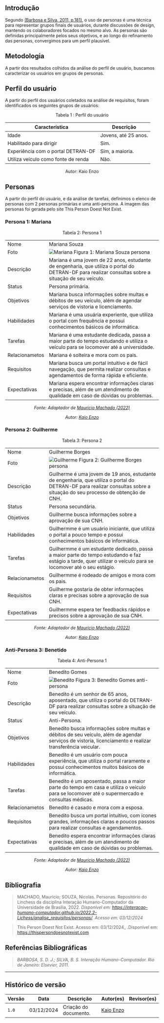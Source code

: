 ## __Introdução__

Segundo [(Barbosa e Silva, 2011, p.181)](referencias/personas1.png), o uso de personas é uma técnica para representar grupos finais de usuários, durante discussões de design, mantendo os colaboradores focados no mesmo alvo. As personas são definidas principalmente pelos seus objetivos, e ao longo do refinamento das personas, convergimos para um perfil plausível.

## __Metodologia__
A partir dos resultados colhidos da análise do perfil de usuário, buscamos caracterizar os usuários em grupos de personas.

## __Perfil do usuário__
A partir do perfil dos usuários coletados na análise de requisitos, foram identificados os seguintes grupos de usuários:

<center>
Tabela 1 : Perfil do usuário

| Característica | Descrição | 
|----------------|-----------|	
| Idade | Jovens, até 25 anos. |
| Habilitado para dirigir | Sim. |
| Experiência com o portal DETRAN-DF | Sim, a maioria. |
| Utiliza veículo como fonte de renda	| Não. |

Autor: Kaio Enzo
</center>

## __Personas__
A partir do perfil do usuário, e da análise de tarefas, definimos o elenco de personas com 2 personas primárias e uma anti-persona. A imagem das personas foi gerada pelo site This Person Doest Not Exist.

### __Persona 1: Mariana__
<center>
Tabela 2: Persona 1

|  |  |
|----------------|-----------|
| Nome | Mariana Souza |
| Foto | ![Mariana](./referencias/persona1.jpg) Figura 1: Mariana Souza persona |
| Descrição | Mariana é uma jovem de 22 anos, estudante de engenharia, que utiliza o portal do DETRAN-DF para realizar consultas sobre a situação de seu veículo. |\
| Status | Persona primária. |
| Objetivos | Mariana busca informações sobre multas e débitos de seu veículo, além de agendar serviços de vistoria e licenciamento. |
| Habilidades | Mariana é uma usuária experiente, que utiliza o portal com frequência e possui conhecimentos básicos de informática. |
| Tarefas	 | Mariana é uma estudante dedicada, passa a maior parte do tempo estudando e utiliza o veículo para se locomover até a universidade. |
| Relacionametos | Mariana é solteira e mora com os pais. |
| Requisitos | Mariana busca um portal intuitivo e de fácil navegação, que permita realizar consultas e agendamentos de forma rápida e eficiente. |
| Expectativas | Mariana espera encontrar informações claras e precisas, além de um atendimento de qualidade em caso de dúvidas ou problemas. |

_Fonte: Adaptador de [Mauricio Machado (2022)](https://github.com/MauricioMachadoFF)_

_Autor: [Kaio Enzo](https://github.com/kaioenzo)_

</center>


### Persona 2: Guilherme
<center>
Tabela 3: Persona 2

|  |  |
|----------------|-----------|
| Nome | Guilherme Borges |
| Foto | ![Guilherme](./referencias/persona2.png) Figura 2: Guilherme Borges persona |
| Descrição | Guilherme é uma jovem de 19 anos, estudante de engenharia, que utiliza o portal do DETRAN-DF para realizar consultas sobre a situação do seu processo de obtenção de CNH. |
| Status | Persona secundária. |
| Objetivos | Guilherme busca informações sobre a aprovação de sua CNH. |
| Habilidades | Guilhermme é um usuário iniciante, que utiliza o portal a pouco tempo e possui conhecimentos básicos de informática. |
| Tarefas	 | Guilhermme é um estudante dedicado, passa a maior parte do tempo estudando e faz estágio a tarde, quer utilizar o veículo para se locomover até o seu estágio. |
| Relacionametos | Guilhermme é rodeado de amigos e mora com os pais. |
| Requisitos |  Guilherme gostaria de obter informações claras e precisas sobre a aprovação de sua CNH. |
| Expectativas | Guilhermme espera ter feedbacks rápidos e precisos sobre a aprovação de sua CNH. |

_Fonte: Adaptador de [Mauricio Machado (2022)](https://github.com/MauricioMachadoFF)_

_Autor: [Kaio Enzo](https://github.com/kaioenzo)_
</center>


### Anti-Persona 3: Benetido
<center>
Tabela 4: Anti-Persona 1 

|  |  |
|----------------|-----------|
| Nome | Benedito Gomes |
| Foto | ![Benedito](./referencias/persona3.png) Figura 3: Benedito Gomes  anti-persona |
| Descrição | Benedito é um senhor de 65 anos, aposentado, que utiliza o portal do DETRAN-DF para realizar consultas sobre a situação de seu veículo. |
| Status | Anti-Persona. |
| Objetivos | Benedito busca informações sobre multas e débitos de seu veículo, além de agendar serviços de vistoria, licenciamento e realizar transferência veicular. |
| Habilidades | Benedito é um usuário com pouca experiência, que utiliza o portal raramente e possui conhecimentos muitos básicos de informática. |
| Tarefas	 | Benedito é um aposentado, passa a maior parte do tempo em casa e utiliza o veículo para se locomover até o supermercado e consultas médicas. |
| Relacionametos | Benedito é casado e mora com a esposa. |
| Requisitos |  Benedito busca um portal intuitivo, com ícones grandes, informações claras e poucos passos para realizar consultas e agendamentos. |
| Expectativas | Benedito espera encontrar informações claras e precisas, além de um atendimento de qualidade em caso de dúvidas ou problemas. |

_Fonte: Adaptador de [Mauricio Machado (2022)](https://github.com/MauricioMachadoFF)_

_Autor: [Kaio Enzo](https://github.com/kaioenzo)_

</center>

## __Bibliografia__

> MACHADO, Mauricio; SOUZA, Nicolas. Personas. Repositório do Linchess da disciplina Interação Humano-Computador da Universidade de Brasília, 2022. _Disponível em: <https://interacao-humano-computador.github.io/2022.2-Lichess/analise_requisitos/personas/>. Acesso em: 03/12/2024_

> This Person Doest Not Exist. Acesso em: 03/12/2024_ .Disponível em: https://thispersondoesnotexist.com

## __Referências Bibliográficas__

> _BARBOSA, S. D. J.; SILVA, B. S. Interação Humano-Computador. Rio de Janeiro: Elsevier, 2011._


---
## __Histórico de versão__

| Versão |    Data    |      Descrição      |             Autor(es)                        |Revisor(es)|
|--------|------------|---------------------|----------------------------------------------|---------|
| `1.0`  | 03/12/2024 | Criação do documento. | [Kaio Enzo](https://github.com/kaioenzo)||